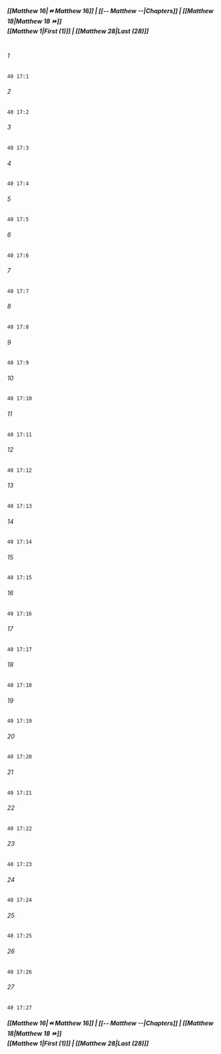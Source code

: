 
##### **[[Matthew 16|⏪ Matthew 16]] | [[-- Matthew --|Chapters]] | [[Matthew 18|Matthew 18 ⏩]]**<br>**[[Matthew 1|First (1)]] | [[Matthew 28|Last (28)]]**<br><br>

###### 1
``` verse
40 17:1
```
###### 2
``` verse
40 17:2
```
###### 3
``` verse
40 17:3
```
###### 4
``` verse
40 17:4
```
###### 5
``` verse
40 17:5
```
###### 6
``` verse
40 17:6
```
###### 7
``` verse
40 17:7
```
###### 8
``` verse
40 17:8
```
###### 9
``` verse
40 17:9
```
###### 10
``` verse
40 17:10
```
###### 11
``` verse
40 17:11
```
###### 12
``` verse
40 17:12
```
###### 13
``` verse
40 17:13
```
###### 14
``` verse
40 17:14
```
###### 15
``` verse
40 17:15
```
###### 16
``` verse
40 17:16
```
###### 17
``` verse
40 17:17
```
###### 18
``` verse
40 17:18
```
###### 19
``` verse
40 17:19
```
###### 20
``` verse
40 17:20
```
###### 21
``` verse
40 17:21
```
###### 22
``` verse
40 17:22
```
###### 23
``` verse
40 17:23
```
###### 24
``` verse
40 17:24
```
###### 25
``` verse
40 17:25
```
###### 26
``` verse
40 17:26
```
###### 27
``` verse
40 17:27
```

##### **[[Matthew 16|⏪ Matthew 16]] | [[-- Matthew --|Chapters]] | [[Matthew 18|Matthew 18 ⏩]]**<br>**[[Matthew 1|First (1)]] | [[Matthew 28|Last (28)]]**
